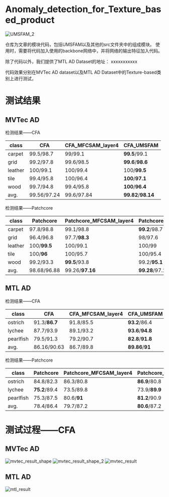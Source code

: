 # Anomaly_detection_for_Texture_based_product

![UMSFAM_2](https://github.com/YShaoJiang/Anomaly_detection_for_Texture_based_product/blob/main/src/img/UMSFAM_2.jpg)

仓库为文章的模块代码，包括UMSFAM以及其他的src文件夹中的组成模块。
使用时，需要将代码加入使用的backbone网络中，并将网络的输出特征加入代码。

除了代码以外，我们提供了MTL AD Dataset的地址：
xxxxxxxxxxx

代码效果分别在MVTec AD dataset以及MTL AD Dataset中的Texture-based类别上进行测试，
# 测试结果

## MVTec AD

检测结果——CFA

| class   | CFA         | CFA_MFCSAM_layer4 | CFA_UMSFAM          |
| ------- | ----------- | ----------------- | ------------------- |
| carpet  | 99.5/98.7   | 99/99.1           | **99.5**/99.1       |
| grid    | 99.2/97.8   | 99.6/98.5         | **99.6**/**98.6**   |
| leather | 100/99.1    | 100/99.4          | 100/**99.5**        |
| tile    | 99.4/95.8   | 100/96.4          | **100**/**97.1**    |
| wood    | 99.7/94.8   | 99.4/95.8         | **100**/**96.4**    |
| avg.    | 99.56/97.24 | 99.6/97.84        | **99.82**/**98.14** |

检测结果——Patchcore

| class   | Patchcore    | Patchcore_MFCSAM_layer4 | Patchcore_UMSFAM |
| ------- | ------------ | ----------------------- | ---------------- |
| carpet  | 97.8/98.8    | 99.1/98.8               | **99.2**/98.7    |
| grid    | 96.4/96.8    | 97.7/**98.3**           | 98/97.6          |
| leather | 100/**99.5** | 100/99.1                | 100/99           |
| tile    | 100/**96**   | 100/95.7                | 100/95.4         |
| wood    | 99.2/93.3    | **99.5**/93.8           | 99.2/**95.1**    |
| avg.    | 98.68/96.88  | 99.26/**97.16**         | **99.28**/97.14  |

## MTL AD

检测结果——CFA

| class     | CFA           | CFA_MFCSAM_layer4 | CFA_UMSFAM        |
| --------- | ------------- | ----------------- | ----------------- |
| ostrich   | 91.3/**86.7** | 91.8/85.5         | **93.2**/86.4     |
| lychee    | 87.7/93.9     | 89.1/93.2         | **93.6**/**94.8** |
| pearlfish | 79.5/91.3     | 79.2/90.7         | **82.8**/**91.8** |
| avg.      | 86.16/90.63   | 86.7/89.8         | **89.86**/**91**  |

检测结果——Patchcore

| class     | Patchcore     | Patchcore_MFCSAM_layer4 | Patchcore_UMSFAM |
| --------- | ------------- | ----------------------- | ---------------- |
| ostrich   | 84.8/82.3     | 86.3/80.8               | **86.9**/80.8    |
| lychee    | **75.2**/89.4 | 73.5/89.8               | 73.9/**89.9**    |
| pearlfish | 75.3/87.5     | 80.6/**91**             | **81.2**/90.9    |
| avg.      | 78.4/86.4     | 79.7/87.2               | **80.6**/87.2    |

# 测试过程——CFA
## MVTec AD
![mvtec_result_shape](https://github.com/YShaoJiang/Anomaly_detection_for_Texture_based_product/blob/main/src/img/mvtec_shape_result.jpg)
![mvtec_result_shape_2](https://github.com/YShaoJiang/Anomaly_detection_for_Texture_based_product/blob/main/src/img/mvtec_shape_result_2.jpg)
![mvtec_result](https://github.com/YShaoJiang/Anomaly_detection_for_Texture_based_product/blob/main/src/img/mvtec_result.jpg)

## MTL AD
![mtl_result](https://github.com/YShaoJiang/Anomaly_detection_for_Texture_based_product/blob/main/src/img/mtl_result.jpg)
